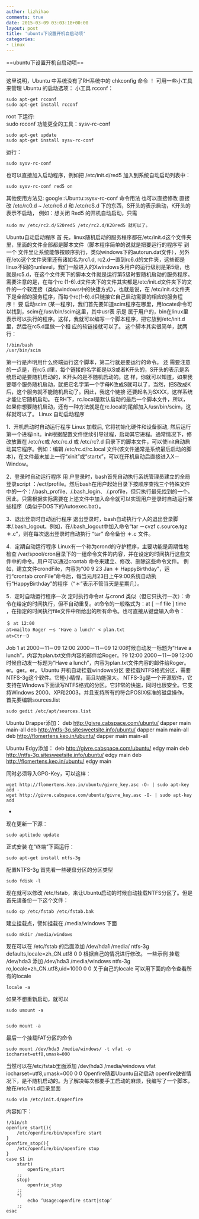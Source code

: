 ```yaml
---
author: lizhihao
comments: true
date: 2015-03-09 03:03:18+00:00
layout: post
title: 'ubuntu下设置开机自启动项'
categories:
- Linux 
---
```


==ubuntu下设置开机自启动项==

----
这里说明，Ubuntu 中系统没有了RH系统中的 chkconfig 命令 ！
可用一些小工具来管理 Ubuntu 的启动选项：
小工具 rcconf：

    sudo apt-get rcconf
    sudo apt-get install rcconf

root 下运行:   
sudo rcconf
功能更全的工具：sysv-rc-conf
    
    sudo apt-get update
    sudo apt-get install sysv-rc-conf

运行： 
    
    sudo sysv-rc-conf
也可以直接加入启动程序，例如把 /etc/init.d/red5 加入到系统自动启动列表中：
    
    sudo sysv-rc-conf red5 on

其他使用方法见: google::Ubuntu::sysv-rc-conf 命令用法
也可以直接修改
直接改 /etc/rc0.d ~ /etc/rc6.d 和 /etc/rcS.d 下的东西，S开头的表示启动，K开头的表示不启动，
例如：想关闭 Red5 的开机自动启动，只需  

    sudo mv /etc/rc2.d/S20red5 /etc/rc2.d/K20red5 就可以了。
Ubuntu自动启动程序
首 先，linux随机启动的服务程序都在/etc/init.d这个文件夹里，里面的文件全部都是脚本文件（脚本程序简单的说就是把要运行的程序写 到一个 文件里让系统能够按顺序执行，类似windows下的autorun.dat文件），另外在/etc这个文件夹里还有诸如名为rc1.d, rc2.d一直到rc6.d的文件夹，这些都是linux不同的runlevel，我们一般进入的Xwindows多用户的运行级别是第5级，也就是rc5.d，在这个文件夹下的脚本文件就是运行第5级时要随机启动的服务程序。需要注意的是，在每个rc (1-6).d文件夹下的文件其实都是/etc/init.d文件夹下的文件的一个软连接（类似windows中的快捷方式），也就是说，在 /etc/init.d文件夹下是全部的服务程序，而每个rc(1-6).d只链接它自己启动需要的相应的服务程序！
要 启动scim (某一程序)，我们首先要知道scim程序在哪里，用locate命令可以找到，scim在/usr/bin/scim这里，其中usr表 示是 属于用户的，bin在linux里表示可以执行的程序。这样，我就可以编写一个脚本程序，把它放到/etc/init.d里，然后在rc5.d里做一个相 应的软链接就可以了。
这个脚本其实很简单，就两行：
    
    !/bin/bash
    /usr/bin/scim
第一行是声明用什么终端运行这个脚本，第二行就是要运行的命令。
还 需要注意的一点是，在rc5.d里，每个链接的名字都是以S或者K开头的，S开头的表示是系统启动是要随机启动的，K开头的是不随机启动的。这 样，你就可以知道，如果我要哪个服务随机启动，就把它名字第一个字母K改成S就可以了，当然，把S改成K后，这个服务就不能随机启动了。因此，我这个链接 还要起名为SXXX，这样系统才能让它随机启动。
在RH下，rc.local是默认启动的最后一个脚本文件，所以，
如果你想要随机启动，还有一种方法就是在rc.local的尾部加入/usr/bin/scim，这样就可以了。
Linux 自动启动程序

1．开机启动时自动运行程序
Linux 加载后, 它将初始化硬件和设备驱动, 然后运行第一个进程init。init根据配置文件继续引导过程，启动其它进程。通常情况下，修改放置在 /etc/rc或 /etc/rc.d 或 /etc/rc?.d 目录下的脚本文件，可以使init自动启动其它程序。例如：编辑 /etc/rc.d/rc.local 文件(该文件通常是系统最后启动的脚本)，在文件最末加上一行“xinit”或“startx”，可以在开机启动后直接进入X－Window。

2．登录时自动运行程序
用 户登录时，bash首先自动执行系统管理员建立的全局登录script ：/ect/profile。然后bash在用户起始目录下按顺序查找三个特殊文件中的一个：/.bash_profile、/.bash_login、 /.profile，但只执行最先找到的一个。
因此，只需根据实际需要在上述文件中加入命令就可以实现用户登录时自动运行某些程序（类似于DOS下的Autoexec.bat）。

3．退出登录时自动运行程序
退出登录时，bash自动执行个人的退出登录脚本/.bash_logout。例如，在/.bash_logout中加入命令“tar －cvzf c.source.tgz ＊.c”，则在每次退出登录时自动执行 “tar” 命令备份 ＊.c 文件。

4．定期自动运行程序
Linux有一个称为crond的守护程序，主要功能是周期性地检查 /var/spool/cron目录下的一组命令文件的内容，并在设定的时间执行这些文件中的命令。用户可以通过crontab 命令来建立、修改、删除这些命令文件。
例如，建立文件crondFile，内容为“00 9 23 Jan ＊ HappyBirthday”，运行“crontab cronFile”命令后，每当元月23日上午9:00系统自动执行“HappyBirthday”的程序（“＊”表示不管当天是星期几）。

5．定时自动运行程序一次
定时执行命令at 与crond 类似（但它只执行一次）：命令在给定的时间执行，但不自动重复。at命令的一般格式为：at [ －f file ] time ，在指定的时间执行file文件中所给出的所有命令。也可直接从键盘输入命令：

    ＄ at 12:00
    at>mailto Roger －s ″Have a lunch″ < plan.txt
    at>Ctr－D
Job 1 at 2000－11－09 12:00
2000－11－09 12:00时候自动发一标题为“Have a lunch”，内容为plan.txt文件内容的邮件给Roger。?9 12:00
2000－11－09 12:00时候自动发一标题为“Have a lunch”，内容为plan.txt文件内容的邮件给Roger。er。ger。er。
Ubuntu 开机自动挂载windows分区
要挂载NTFS格式分区，需要NTFS-3g这个软件。它短小精悍，而且功能强大。
NTFS-3g是一个开源软件，它支持在Windows下面读写NTFS格式的分区。它非常的快速，同时也很安全。它支持Windows 2000、XP和2003，并且支持所有的符合POSIX标准的磁盘操作。
首先要编辑sources.list
    
    sudo gedit /etc/apt/sources.list

Ubuntu Drapper添加：
deb http://givre.cabspace.com/ubuntu/ dapper main main-all
deb http://ntfs-3g.sitesweetsite.info/ubuntu/ dapper main main-all
deb http://flomertens.keo.in/ubuntu/ dapper main main-all

Ubuntu Edgy添加：
deb http://givre.cabspace.com/ubuntu/ edgy main
deb http://ntfs-3g.sitesweetsite.info/ubuntu/ edgy main
deb http://flomertens.keo.in/ubuntu/ edgy main

同时必须导入GPG-Key，可以这样：
    
    wget http://flomertens.keo.in/ubuntu/givre_key.asc -O- | sudo apt-key add -
    wget http://givre.cabspace.com/ubuntu/givre_key.asc -O- | sudo apt-key add 
-

现在更新一下源：
    
    sudo aptitude update

正式安装
在“终端”下面运行：
    
    sudo apt-get install ntfs-3g

配置NTFS-3g
首先看一些硬盘分区的分区类型
    
    sudo fdisk -l

现在就可以修改 /etc/fstab，来让Ubuntu启动的时候自动挂载NTFS分区了。但是首先请备份一下这个文件：
    
    sudo cp /etc/fstab /etc/fstab.bak

建立挂载点，譬如挂载在 /media/windows 下面
    
    sudo mkdir /media/windows

现在可以在 /etc/fstab 的后面添加
/dev/hda1 /media/ ntfs-3g defaults,locale=zh_CN.utf8 0 0
根据自己的情况进行修改。
一些示例
挂载 /dev/hda3
添加 /dev/hda3 /media/windows ntfs-3g ro,locale=zh_CN.utf8,uid=1000 0 0
关于自己的locale
可以用下面的命令查看所有的locale
    
    locale -a

如果不想重新启动，就可以
    
    sudo umount -a

    
    sudo mount -a


最后一个挂载FAT分区的命令
    
    sudo mount /dev/hda3 /media/windows/ -t vfat -o iocharset=utf8,umask=000

当然可以在/etc/fstab里面添加
/dev/hda3 /media/windows vfat iocharset=utf8,umask=000 0 0
Openfire随着Ubuntu自动启动
openfire缺省情况下，是不随机启动的。为了解决每次都要手工启动的麻烦，我编写了一个脚本，放在/etc/init.d目录里面
    
    sudo vim /etc/init.d/openfire

内容如下：
    
    !/bin/sh
    openfire_start(){
        /etc/openfire/bin/openfire start
    }
    openfire_stop(){
        /etc/openfire/bin/openfire stop
    }
    case $1 in
        start)
            openfire_start
        ;;
        stop)
            openfrie_stop
        ;;
        *)
            echo ‘Usage:openfire start|stop’
        ;;
    esac
